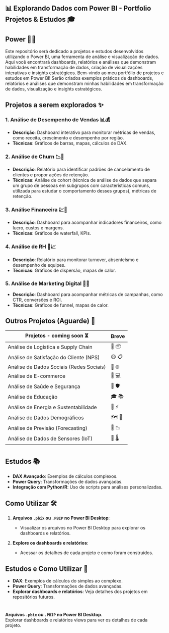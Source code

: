 ## 📊 Explorando Dados com Power BI - Portfolio Projetos & Estudos 🎓

## **Power 🚀🚀**
Este repositório será dedicado a projetos e estudos desenvolvidos utilizando o Power BI, uma ferramenta de análise e visualização de dados. Aqui você encontrará dashboards, relatórios e análises que demonstram habilidades em transformação de dados, criação de visualizações interativas e insights estratégicos. Bem-vindo ao meu portfólio de projetos e estudos em Power BI! Serão criados exemplos práticos de dashboards, relatórios e análises que demonstram minhas habilidades em transformação de dados, visualização e insights estratégicos.



## **Projetos a serem explorados ✨**

### 1. Análise de Desempenho de Vendas 📊💰
- **Descrição**: Dashboard interativo para monitorar métricas de vendas, como receita, crescimento e desempenho por região.
- **Técnicas**: Gráficos de barras, mapas, cálculos de DAX.

### 2. Análise de Churn 📉👤
- **Descrição**: Relatório para identificar padrões de cancelamento de clientes e propor ações de retenção.
- **Técnicas**: Análise de cohort (técnica de análise de dados que separa um grupo de pessoas em subgrupos com características comuns, utilizada para estudar o comportamento desses grupos), métricas de retenção.

### 3. Análise Financeira 💹🏦
- **Descrição**: Dashboard para acompanhar indicadores financeiros, como lucro, custos e margens.
- **Técnicas**: Gráficos de waterfall, KPIs.

### 4. Análise de RH 👥📈
- **Descrição**: Relatório para monitorar turnover, absenteísmo e desempenho de equipes.
- **Técnicas**: Gráficos de dispersão, mapas de calor.

### 5. Análise de Marketing Digital 📱📢
- **Descrição**: Dashboard para acompanhar métricas de campanhas, como CTR, conversões e ROI.
- **Técnicas**: Gráficos de funnel, mapas de calor.



## **Outros Projetos (Aguarde)** 🚧

| Projetos - coming soon ⏳                     |     Breve    |
|----------------------------------------------|---------------|
| Análise de Logística e Supply Chain          | 🚚 📦         |
| Análise de Satisfação do Cliente (NPS)       | 😊 📋         |
| Análise de Dados Sociais (Redes Sociais)     | 📱 🌐         |
| Análise de E-commerce                        | 🛒 💻         |
| Análise de Saúde e Segurança                 | 🏥 🛡️         |
| Análise de Educação                          | 🎓 📚         |
| Análise de Energia e Sustentabilidade        | 🌱 ⚡         |
| Análise de Dados Demográficos                | 🗺️ 👫         |
| Análise de Previsão (Forecasting)            | 🔮 📉         |
| Análise de Dados de Sensores (IoT)           | 📡 🌡️         |

#

## **Estudos** 📚

- **DAX Avançado**: Exemplos de cálculos complexos.
- **Power Query**: Transformações de dados avançadas.
- **Integração com Python/R**: Uso de scripts para análises personalizadas.



## **Como Utilizar** 🛠️

1. **Arquivos `.pbix` ou `.PBIP` no Power BI Desktop**:
   - Visualizar os arquivos no Power BI Desktop para explorar os dashboards e relatórios.

2. **Explore os dashboards e relatórios**:
   - Acessar os detalhes de cada projeto e como foram construídos.



## **Estudos e Como Utilizar** 🧠

- **DAX**: Exemplos de cálculos do simples ao complexo.
- **Power Query**: Transformações de dados avançadas.
- **Explorar dashboards e relatórios**: Veja detalhes dos projetos em repositórios futuros.

#

**Arquivos `.pbix` ou `.PBIP` no Power BI Desktop**.  
Explorar dashboards e relatórios views para ver os detalhes de cada projeto.